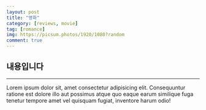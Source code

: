 ```yaml
---
layout: post
title: "영화"
category: [reviews, movie]
tag: [romance]
img: https://picsum.photos/1920/1080?random
comment: true
---
```


## 내용입니다

---

Lorem ipsum dolor sit, amet consectetur adipisicing elit. Consequuntur ratione est dolore illo aut possimus atque quo eaque earum similique fuga tenetur tempore amet vel quisquam fugiat, inventore harum odio!<br>
